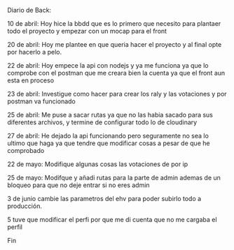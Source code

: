 Diario de Back:

10 de abril: Hoy hice la bbdd que es lo primero que necesito para plantaer todo el proyecto y empezar con un mocap para el front

20 de abril: Hoy me plantee en que queria hacer el proyecto y al final opte por hacerlo a pelo.

22 de abril: Hoy empece la api con nodejs y ya me funciona ya que lo comprobe con el postman que me creara bien la cuenta ya que el front aun esta en proceso

23 de abril: Investigue como hacer para crear los raly y las votaciones y por postman va funcionado 

25 de abril: Me puse a sacar rutas ya que no las habia sacado para sus diferentes archivos, y termine de configurar todo lo de cloudinary

27 de abril: He dejado la api funcionando pero seguramente no sea lo ultimo que haga ya que tendre que modificar cosas a pesar de que he comprobado 

22 de mayo: Modifique algunas cosas las votaciones de por ip

25 de mayo: Modifque y añadi rutas para la parte de admin ademas de un bloqueo para que no deje entrar si no eres admin

3 de junio cambie las parametros del ehv para poder subirlo todo a producción.

5 tuve que modificar el perfi por que me di cuenta que no me cargaba el perfil

Fin

